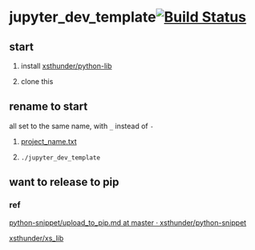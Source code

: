 # jupyter_dev_template[![Build Status](https://travis-ci.com/xsthunder/jupyter_dev_template.svg?branch=master)](https://travis-ci.com/xsthunder/jupyter_dev_template)

## start



1. install [xsthunder/python-lib](https://github.com/xsthunder/python-lib)

2. clone this

## rename to start

all set to the same name, with `_` instead of `-`

1. [project_name.txt](./configp/roject_name.txt)

2. `./jupyter_dev_template`

## want to release to pip 

### ref 

[python-snippet/upload_to_pip.md at master · xsthunder/python-snippet](https://github.com/xsthunder/python-snippet/blob/master/python/upload_to_pip.md)

[xsthunder/xs_lib](https://github.com/xsthunder/xs_lib)
